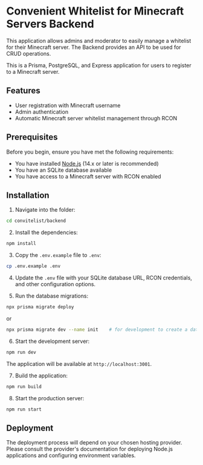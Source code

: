# Convenient Whitelist for Minecraft Servers Backend

This application allows admins and moderator to easily manage a whitelist for their Minecraft server.
The Backend provides an API to be used for CRUD operations. 

This is a Prisma, PostgreSQL, and Express application for users to register to a Minecraft server.
## Features

- User registration with Minecraft username
- Admin authentication
- Automatic Minecraft server whitelist management through RCON

## Prerequisites

Before you begin, ensure you have met the following requirements:

- You have installed [Node.js](https://nodejs.org/) (14.x or later is recommended)
- You have an SQLite database available
- You have access to a Minecraft server with RCON enabled

## Installation

1. Navigate into the folder:
```bash
cd convitelist/backend
```

2. Install the dependencies:
```bash
npm install
```

3. Copy the `.env.example` file to `.env`:
```bash
cp .env.example .env
```

4. Update the `.env` file with your SQLite database URL, RCON credentials, and other configuration options.

5. Run the database migrations:
```bash
npx prisma migrate deploy
```
or
```bash
npx prisma migrate dev --name init    # for development to create a database
```

6. Start the development server:
```bash
npm run dev
```

The application will be available at `http://localhost:3001`.

7. Build the application:
```bash
npm run build
```

8. Start the production server:
```bash
npm run start
```

## Deployment

The deployment process will depend on your chosen hosting provider. Please consult the provider's documentation for deploying Node.js applications and configuring environment variables.